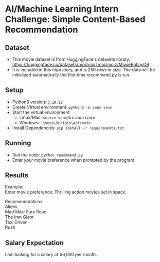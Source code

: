 # AI/Machine Learning Intern Challenge: Simple Content-Based Recommendation
## Dataset
- This movie dataset is from HuggingFace's datasets library:  
https://huggingface.co/datasets/moizmoizmoizmoiz/MovieRatingDB.
- It is included in this repository, and is 250 rows in size. The data will be initialized automatically the first time recommend.py is run.

## Setup
- Python3 version: `3.10.12`
- Create Virtual environment: `python3 -m venv venv`
- Start the virtual environment: 
   - Linux/Mac: `source venv/bin/activate`
   - Windows: `.\venv\Scripts\activate`
- Install Dependencies: `pip install -r requirements.txt`

## Running
- Run the code: `python recommend.py`
- Enter your movie preference when prompted by the program.

## Results
Example:  
Enter movie preference: Thrilling action movies set in space.  
  
Recommendations:  
Aliens  
Mad Max: Fury Road  
The Iron Giant  
Taxi Driver  
Rush

## Salary Expectation
I am looking for a salary of $6,000 per month.